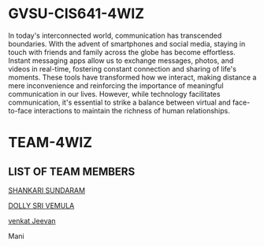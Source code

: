 # GVSU-CIS641-4WIZ

In today's interconnected world, communication has transcended boundaries. With the advent of smartphones and social media, staying in touch with friends and family across the globe has become effortless. Instant messaging apps allow us to exchange messages, photos, and videos in real-time, fostering constant connection and sharing of life's moments. These tools have transformed how we interact, making distance a mere inconvenience and reinforcing the importance of meaningful communication in our lives. However, while technology facilitates communication, it's essential to strike a balance between virtual and face-to-face interactions to maintain the richness of human relationships.


# TEAM-4WIZ

## LIST OF TEAM MEMBERS

[SHANKARI SUNDARAM](https://github.com/shankymurali/CIS641-HW2-Sundaram)

[DOLLY SRI VEMULA](https://github.com/dolly101599/CIS641-HW2-Vemula)

[venkat Jeevan](https://github.com/VENKAT1706/CIS641-HW2-kadali) 

Mani

